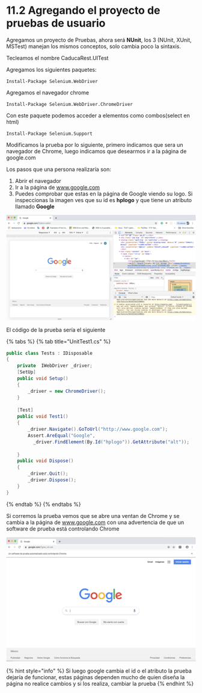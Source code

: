 # 11.2 Agregando el proyecto de pruebas de usuario

Agregamos un proyecto de Pruebas, ahora será **NUnit**, los 3  \(NUnit, XUnit, MSTest\) manejan los mismos conceptos, solo cambia poco la sintaxis.

Tecleamos el nombre CaducaRest.UITest

Agregamos los siguientes paquetes:

```text
Install-Package Selenium.WebDriver
```

Agregamos el navegador chrome

```text
Install-Package Selenium.WebDriver.ChromeDriver
```

Con este paquete podemos acceder a elementos como combos\(select en html\)

```text
Install-Package Selenium.Support
```

Modificamos la prueba por lo siguiente, primero indicamos que sera un navegador de Chrome, luego indicamos que desearmos ir a la página de google.com

Los pasos que una persona realizaría son:

1. Abrir el navegador
2. Ir a la página de www.google.com
3. Puedes comprobar que estas en la página de Google viendo su logo. Si inspeccionas la imagen ves que su id es **hplogo** y que tiene un atributo llamado **Google**

![](../.gitbook/assets/image%20%2810%29.png)

El código de la prueba sería el siguiente

{% tabs %}
{% tab title="UnitTest1.cs" %}
```csharp
public class Tests : IDisposable
{
    private  IWebDriver _driver;
    [SetUp]
    public void Setup()
    {
        _driver = new ChromeDriver();
    }
  
    [Test]
    public void Test1()
    {
        _driver.Navigate().GoToUrl("http://www.google.com");
        Assert.AreEqual("Google", 
          _driver.FindElement(By.Id("hplogo")).GetAttribute("alt"));
        
    }
    public void Dispose()
    {
        _driver.Quit();
        _driver.Dispose();
    }
}

```
{% endtab %}
{% endtabs %}

Si corremos la prueba vemos que se abre una ventan de Chrome y se cambia a la página de www.google.com con una advertencia de que un software de prueba está controlando Chrome

![](../.gitbook/assets/image%20%2836%29.png)

{% hint style="info" %}
Si luego google cambia el id o el atributo la prueba dejaría de funcionar, estas páginas dependen mucho de quien diseña la página no realice cambios y si los realiza, cambiar la prueba
{% endhint %}

